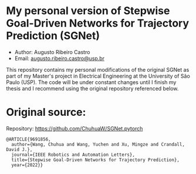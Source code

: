# My personal version of Stepwise Goal-Driven Networks for Trajectory Prediction (SGNet)

- Author: Augusto Ribeiro Castro
- Email: augusto.ribeiro.castro@usp.br

This repository contains my personal modifications of the original SGNet as part of my Master's project in Electrical Engineering
at the University of São Paulo (USP). The code will be under constant changes until I finish my thesis and I recommend using the
original repository referenced below.

# Original source:

Repository: https://github.com/ChuhuaW/SGNet.pytorch

```
@ARTICLE{9691856,
  author={Wang, Chuhua and Wang, Yuchen and Xu, Mingze and Crandall, David J.},
  journal={IEEE Robotics and Automation Letters}, 
  title={Stepwise Goal-Driven Networks for Trajectory Prediction}, 
  year={2022}}
```